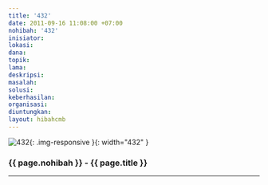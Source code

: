 ```yaml
---
title: '432'
date: 2011-09-16 11:08:00 +07:00
nohibah: '432'
inisiator:
lokasi:
dana:
topik:
lama:
deskripsi:
masalah:
solusi:
keberhasilan:
organisasi:
diuntungkan:
layout: hibahcmb
---
```


![432](/static/img/hibahcmb/432.png){: .img-responsive }{: width="432" }

### {{ page.nohibah }} - {{ page.title }}

---
